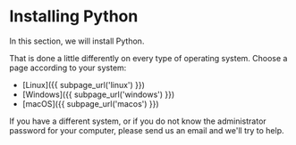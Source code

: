 # Installing Python

In this section, we will install Python.

That is done a little differently on every type of operating system. Choose a page according to your system:

* [Linux]({{ subpage_url('linux') }}) 
* [Windows]({{ subpage_url('windows') }}) 
* [macOS]({{ subpage_url('macos') }}) 

If you have a different system, or if you do not know the administrator password for your computer, please send us an email and we'll try to help.
